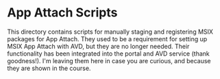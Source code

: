 # App Attach Scripts

This directory contains scripts for manually staging and registering MSIX packages for App Attach. They used to be a requirement for setting up MSIX App Attach with AVD, but they are no longer needed. Their functionality has been integrated into the portal and AVD service (thank goodness!). I'm leaving them here in case you are curious, and because they are shown in the course.
